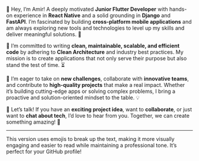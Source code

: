 👋 Hey, I’m Amir! A deeply motivated **Junior Flutter Developer** with hands-on experience in **React Native** and a solid grounding in **Django** and **FastAPI**. I’m fascinated by building **cross-platform mobile applications** and am always exploring new tools and technologies to level up my skills and deliver meaningful solutions. 🚀  

🔧 I’m committed to writing **clean, maintainable, scalable, and efficient code** by adhering to **Clean Architecture** and industry best practices. My mission is to create applications that not only serve their purpose but also stand the test of time. ⏳  

🎯 I’m eager to take on **new challenges**, collaborate with **innovative teams**, and contribute to **high-quality projects** that make a real impact. Whether it’s building cutting-edge apps or solving complex problems, I bring a proactive and solution-oriented mindset to the table. 💡  

💬 Let’s talk! If you have an **exciting project idea**, want to **collaborate**, or just want to **chat about tech**, I’d love to hear from you. Together, we can create something amazing! 🌟  

---

This version uses emojis to break up the text, making it more visually engaging and easier to read while maintaining a professional tone. It’s perfect for your GitHub profile!
<!---
DaEvolver/DaEvolver is a ✨ special ✨ repository because its `README.md` (this file) appears on your GitHub profile.
You can click the Preview link to take a look at your changes.
--->
